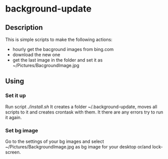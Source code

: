 # background-update

## Description

This is simple scripts to make the following actions:
* hourly get the bacground images from bing.com
* download the new one
* get the last image in the folder and set it as ~/Pictures/BacgroundImage.jpg

## Using

### Set it up

Run script _./install.sh_
It creates a folder ~/.background-update, moves all scripts to it and creates crontask with them.
It there are any errors try to run it again.

### Set bg image

Go to the settings of your bg images and select ~/Pictures/BackgroundImage.jpg as bg image for your desktop or/and lock-screen.